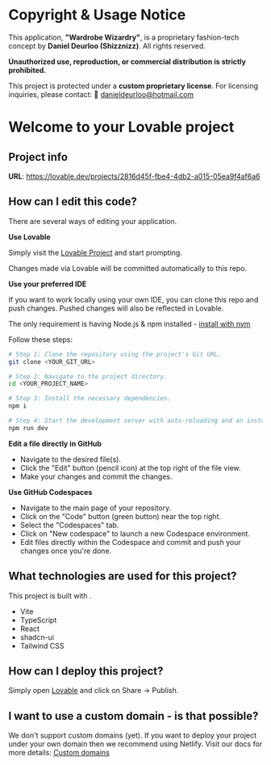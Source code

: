 
# Copyright & Usage Notice

This application, **"Wardrobe Wizardry"**, is a proprietary fashion-tech concept by **Daniel Deurloo (Shizznizz)**. All rights reserved.

**Unauthorized use, reproduction, or commercial distribution is strictly prohibited.**

This project is protected under a **custom proprietary license**. For licensing inquiries, please contact: 📧 danieldeurloo@hotmail.com

# Welcome to your Lovable project

## Project info

**URL**: https://lovable.dev/projects/2816d45f-fbe4-4db2-a015-05ea9f4af6a6

## How can I edit this code?

There are several ways of editing your application.

**Use Lovable**

Simply visit the [Lovable Project](https://lovable.dev/projects/2816d45f-fbe4-4db2-a015-05ea9f4af6a6) and start prompting.

Changes made via Lovable will be committed automatically to this repo.

**Use your preferred IDE**

If you want to work locally using your own IDE, you can clone this repo and push changes. Pushed changes will also be reflected in Lovable.

The only requirement is having Node.js & npm installed - [install with nvm](https://github.com/nvm-sh/nvm#installing-and-updating)

Follow these steps:

```sh
# Step 1: Clone the repository using the project's Git URL.
git clone <YOUR_GIT_URL>

# Step 2: Navigate to the project directory.
cd <YOUR_PROJECT_NAME>

# Step 3: Install the necessary dependencies.
npm i

# Step 4: Start the development server with auto-reloading and an instant preview.
npm run dev
```

**Edit a file directly in GitHub**

- Navigate to the desired file(s).
- Click the "Edit" button (pencil icon) at the top right of the file view.
- Make your changes and commit the changes.

**Use GitHub Codespaces**

- Navigate to the main page of your repository.
- Click on the "Code" button (green button) near the top right.
- Select the "Codespaces" tab.
- Click on "New codespace" to launch a new Codespace environment.
- Edit files directly within the Codespace and commit and push your changes once you're done.

## What technologies are used for this project?

This project is built with .

- Vite
- TypeScript
- React
- shadcn-ui
- Tailwind CSS

## How can I deploy this project?

Simply open [Lovable](https://lovable.dev/projects/2816d45f-fbe4-4db2-a015-05ea9f4af6a6) and click on Share -> Publish.

## I want to use a custom domain - is that possible?

We don't support custom domains (yet). If you want to deploy your project under your own domain then we recommend using Netlify. Visit our docs for more details: [Custom domains](https://docs.lovable.dev/tips-tricks/custom-domain/)
